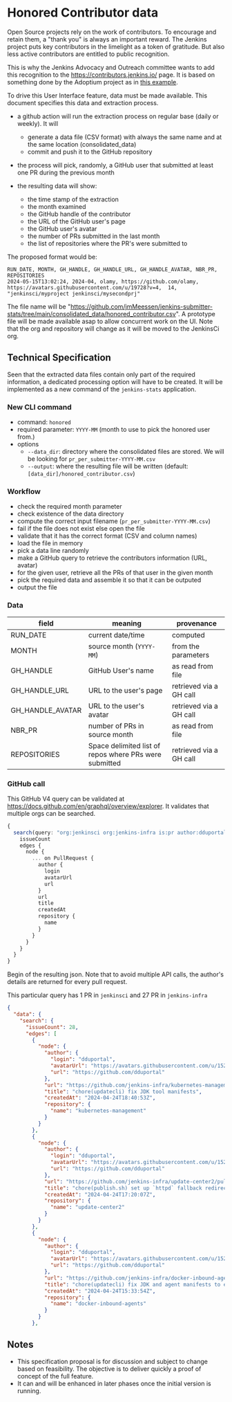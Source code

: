 # Honored Contributor data

Open Source projects rely on the work of contributors.
To encourage and retain them, a "thank you" is always an important reward.
The Jenkins project puts key contributors in the limelight as a token of gratitude.
But also less active contributors are entitled to public recognition.

This is why the Jenkins Advocacy and Outreach committee wants to add this recognition to the https://contributors.jenkins.io/ page.
It is based on something done by the Adoptium project as in [this example](https://adoptium.net/en-GB/blog/2021/12/eclipse-temurin-linux-installers-available/).

To drive this User Interface feature, data must be made available.
This document specifies this data and extraction process.

- a github action will run the extraction process on regular base (daily or weekly). It will
   - generate a data file (CSV format) with always the same name and at the same location (consolidated_data)
   - commit and push it to the GitHub repository

- the process will pick, randomly, a GitHub user that submitted at least one PR during the previous month

- the resulting data will show: 
   - the time stamp of the extraction
   - the month examined
   - the GitHub handle of the contributor
   - the URL of the GitHub user's page
   - the GitHub user's avatar   
   - the number of PRs submitted in the last month
   - the list of repositories where the PR's were submitted to

The proposed format would be:

```
RUN_DATE, MONTH, GH_HANDLE, GH_HANDLE_URL, GH_HANDLE_AVATAR, NBR_PR, REPOSITORIES
2024-05-15T13:02:24, 2024-04, olamy, https://github.com/olamy, https://avatars.githubusercontent.com/u/19728?v=4,  14, "jenkinsci/myproject jenkinsci/mysecondprj" 
```

The file name will be "https://github.com/jmMeessen/jenkins-submitter-stats/tree/main/consolidated_data/honored_contributor.csv". A prototype file will be made available asap to allow concurrent work on the UI. Note that the org and repository will change as it will be moved to the JenkinsCi org.

## Technical Specification

Seen that the extracted data files contain only part of the required information, a dedicated processing option will have to be created. 
It will be implemented as a new command of the `jenkins-stats` application.

### New CLI command

- command: `honored`
- required parameter: `YYYY-MM` (month to use to pick the honored user from.)
- options
   - `--data_dir`: directory where the consolidated files are stored. We will be looking for `pr_per_submitter-YYYY-MM.csv`
   - `--output`: where the resulting file will be written (default: `[data_dir]/honored_contributor.csv`)


### Workflow

- check the required month parameter
- check existence of the data directory
- compute the correct input filename (`pr_per_submitter-YYYY-MM.csv`)
- fail if the file does not exist else open the file
- validate that it has the correct format (CSV and column names)
- load the file in memory
- pick a data line randomly
- make a GitHub query to retrieve the contributors information (URL, avatar)
- for the given user, retrieve all the PRs of that user in the given month
- pick the required data and assemble it so that it can be outputed
- output the file

### Data

| field | meaning | provenance |
|-------|---------|------------|
| RUN_DATE | current date/time| computed |
| MONTH | source month (`YYYY-MM`) | from the parameters |
| GH_HANDLE | GitHub User's name | as read from file |
| GH_HANDLE_URL | URL to the user's page | retrieved via a GH call |
| GH_HANDLE_AVATAR | URL to the user's avatar | retrieved via a GH call |
| NBR_PR | number of PRs in source month| as read from file |
| REPOSITORIES | Space delimited list of repos where PRs were submitted | retrieved via a GH call  |

### GitHub call

This GitHub V4 query can be validated at https://docs.github.com/en/graphql/overview/explorer. 
It validates that multiple orgs can be searched.

```Typescript
{
  search(query: "org:jenkinsci org:jenkins-infra is:pr author:dduportal created:2024-04-01..2024-04-30", type: ISSUE, first: 100) {
    issueCount
    edges {
      node {
        ... on PullRequest {
          author {
            login
            avatarUrl
            url
          }
          url
          title
          createdAt
          repository {
            name
          }
        }
      }
    }
  }
}
```

Begin of the resulting json. 
Note that to avoid multiple API calls, the author's details are returned for every pull request.

This particular query has 1 PR in `jenkinsci` and 27 PR in `jenkins-infra`

```json
{
  "data": {
    "search": {
      "issueCount": 28,
      "edges": [
        {
          "node": {
            "author": {
              "login": "dduportal",
              "avatarUrl": "https://avatars.githubusercontent.com/u/1522731?u=5153c23fbf9260c8c1d183fb5388b7308bd8faae&v=4",
              "url": "https://github.com/dduportal"
            },
            "url": "https://github.com/jenkins-infra/kubernetes-management/pull/5171",
            "title": "chore(updatecli) fix JDK tool manifests",
            "createdAt": "2024-04-24T18:40:53Z",
            "repository": {
              "name": "kubernetes-management"
            }
          }
        },
        {
          "node": {
            "author": {
              "login": "dduportal",
              "avatarUrl": "https://avatars.githubusercontent.com/u/1522731?u=5153c23fbf9260c8c1d183fb5388b7308bd8faae&v=4",
              "url": "https://github.com/dduportal"
            },
            "url": "https://github.com/jenkins-infra/update-center2/pull/776",
            "title": "chore(publish.sh) set up `httpd` fallback redirection to mirrors [new UC]",
            "createdAt": "2024-04-24T17:20:07Z",
            "repository": {
              "name": "update-center2"
            }
          }
        },
        {
          "node": {
            "author": {
              "login": "dduportal",
              "avatarUrl": "https://avatars.githubusercontent.com/u/1522731?u=5153c23fbf9260c8c1d183fb5388b7308bd8faae&v=4",
              "url": "https://github.com/dduportal"
            },
            "url": "https://github.com/jenkins-infra/docker-inbound-agents/pull/155",
            "title": "chore(updatecli) fix JDK and agent manifests to ensure new versions are tracked",
            "createdAt": "2024-04-24T15:33:54Z",
            "repository": {
              "name": "docker-inbound-agents"
            }
          }
        },
```

## Notes
- This specification proposal is for discussion and subject to change based on feasibility. The objective is to deliver quickly a proof of concept of the full feature.
- It can and will be enhanced in later phases once the initial version is running.